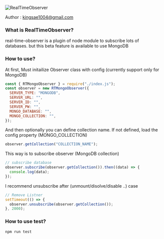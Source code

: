 ![RealTimeObserver](https://github.com/kingsae1/real-time-observer/blob/main/realtimeobserver.JPG?raw=true)

Author : kingsae1004@gmail.com

### What is RealTimeObserver?
real-time-observer is a plugin of node module to subscribe lots of databases.
but this beta feature is available to use MongoDB

### How to use?
At first, Must initailize Observer class with config (currently support only for MongoDB)

```js
const { RTMongoObserver } = require("./index.js");
const observer = new RTMongoObserver({
  SERVER_TYPE: "MONGODB",
  SERVER_URL: "",
  SERVER_ID: "",
  SERVER_PW: "",
  MONGO_DATABASE: "",
  MONGO_COLLECTION: "",
});
```

And then optionally you can define collection name. If not defined, load the config property (MONGO_COLLECTION)

```js
observer.getCollection("COLLECTION_NAME");
```

This way is to subscribe observer (MongoDB collection)

```js
// subscribe database
observer.subscribe(observer.getCollection()).then((data) => {
  console.log(data);
});
```

I recommend unsubscribe after (unmount/disolve/disable ..) case

```js
// Remove Listner
setTimeout(() => {
  observer.unsubscribe(observer.getCollection());
}, 2000);
```

### How to use test?
```js
npm run test
```
